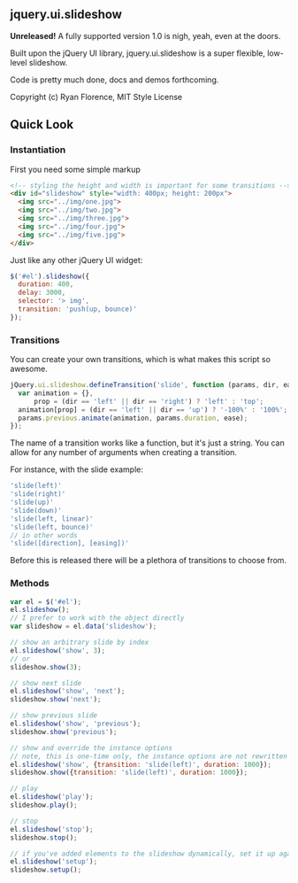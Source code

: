jquery.ui.slideshow
-------------------

**Unreleased!** A fully supported version 1.0 is nigh, yeah, even at the doors.

Built upon the jQuery UI library, jquery.ui.slideshow is a super flexible, low-level slideshow.

Code is pretty much done, docs and demos forthcoming.

Copyright (c) Ryan Florence, MIT Style License

Quick Look
----------

### Instantiation

First you need some simple markup

```html
<!-- styling the height and width is important for some transitions -->
<div id="slideshow" style="width: 400px; height: 200px">
  <img src="../img/one.jpg">
  <img src="../img/two.jpg">
  <img src="../img/three.jpg">
  <img src="../img/four.jpg">
  <img src="../img/five.jpg">
</div>
```

Just like any other jQuery UI widget:

```javascript
$('#el').slideshow({
  duration: 400,
  delay: 3000,
  selector: '> img',
  transition: 'push(up, bounce)'
});
```

### Transitions

You can create your own transitions, which is what makes this script so awesome.

```javascript
jQuery.ui.slideshow.defineTransition('slide', function (params, dir, ease){
  var animation = {},
      prop = (dir == 'left' || dir == 'right') ? 'left' : 'top';
  animation[prop] = (dir == 'left' || dir == 'up') ? '-100%' : '100%';
  params.previous.animate(animation, params.duration, ease);
});
```

The name of a transition works like a function, but it's just a string.  You can allow for any number of arguments when creating a transition.

For instance, with the slide example:

```javascript
'slide(left)'
'slide(right)'
'slide(up)'
'slide(down)'
'slide(left, linear)'
'slide(left, bounce)'
// in other words
'slide([direction], [easing])'
```

Before this is released there will be a plethora of transitions to choose from.

### Methods

```javascript
var el = $('#el');
el.slideshow();
// I prefer to work with the object directly
var slideshow = el.data('slideshow');

// show an arbitrary slide by index
el.slideshow('show', 3);
// or
slideshow.show(3);

// show next slide
el.slideshow('show', 'next');
slideshow.show('next');

// show previous slide
el.slideshow('show', 'previous');
slideshow.show('previous');

// show and override the instance options
// note, this is one-time only, the instance options are not rewritten
el.slideshow('show', {transition: 'slide(left)', duration: 1000});
slideshow.show({transition: 'slide(left)', duration: 1000});

// play
el.slideshow('play');
slideshow.play();

// stop
el.slideshow('stop');
slideshow.stop();

// if you've added elements to the slideshow dynamically, set it up again
el.slideshow('setup');
slideshow.setup();

```
